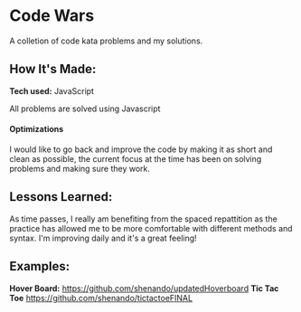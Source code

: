 # Code Wars
A colletion of code kata problems and my solutions. 

## How It's Made:

**Tech used:** JavaScript

All problems are solved using Javascript

#### Optimizations

I would like to go back and improve the code by making it as short and clean as possible, the current focus at the time has been on solving problems and making sure they work.

## Lessons Learned:

As time passes, I really am benefiting from the spaced repattition as the practice has allowed me to be more comfortable with different methods and syntax. I'm improving daily and it's a great feeling!

## Examples:

**Hover Board:** https://github.com/shenando/updatedHoverboard
**Tic Tac Toe** https://github.com/shenando/tictactoeFINAL
